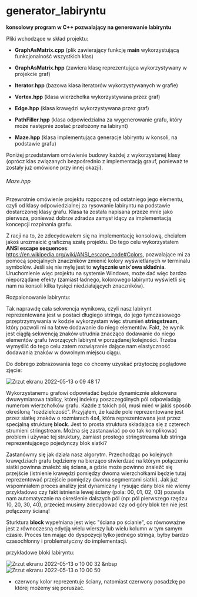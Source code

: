 # generator_labiryntu
**konsolowy program w C++ pozwalający na generowanie labiryntu**

Pliki wchodzące w skład projektu:

- **GraphAsMatrix.cpp** (plik zawierający funkcję **main** wykorzystującą funkcjonalność wszystkich klas)

- **GraphAsMatrix.hpp** (zawiera klasę reprezentująca wykorzystywany w projekcie graf)
- **Iterator.hpp** (bazowa klasa iteratorów wykorzystywanych w grafie)
- **Vertex.hpp** (klasa wierzchołka wykorzystywana przez graf)
- **Edge.hpp** (klasa krawędzi wykorzystywana przez graf)

- **PathFiller.hpp** (klasa odpowiedzialna za wygenerowanie grafu, który może następnie zostać przełożony na labirynt)
- **Maze.hpp** (klasa implementująca generacje labiryntu w konsoli, na podstawie grafu)

Poniżej przedstawiam omówienie budowy każdej z wykorzystanej klasy (oprócz klas związanych bezpośrednio z implementacją grauf, ponieważ te zostały już omówione przy innej okazji).


###### Maze.hpp

Przewrotnie omówienie projektu rozpocznę od ostatniego jego elementu, czyli od klasy odpowiedzialnej za rysowanie labiryntu na podstawie dostarczonej klasy grafu. Klasa ta została napisana przeze mnie jako pierwsza, ponieważ dobrze zdradza zamysł idący za implementacją koncepcji rozpinania grafu.

Z racji na to, że zdecydowałem się na implementację konsolową, chciałem jakoś urozmaicić graficzną szatę projektu. Do tego celu wykorzystałem **ANSI escape sequences**: https://en.wikipedia.org/wiki/ANSI_escape_code#Colors, pozwalające mi za pomocą specjalnych znaczników zmienić kolory wyświetlanych w terminalu symbolów. Jeśli się nie mylę jest to **wyłącznie unix'owa składnia**. Uruchomienie więc projektu na systemie Windows, może dać więc bardzo nieporządane efekty (zamiast ładnego, kolorowego labiryntu wyświetli się nam na konsoli kilka tysięci niedziałających znaczników).

Rozpalonowanie labiryntu:

Tak naprawdę cała sekwencja wynikowa, czyli nasz labirynt reprezentowana jest w postaci długiego stringa, do jego tymczasowego przeptrzymywania w kodzie wykorzystam więc strumień **stringstream**, który pozwoli mi na łatwe dodawanie do niego elementów. Fakt, że wynik jest ciągłą sekwencją znaków utrudnia znacząco dodawanie do niego elementów grafu tworzących labirynt w porządanej kolejności. Trzeba wymyślić do tego celu zatem rozwiązanie dające nam elastyczność dodawania znaków w dowolnym miejscu ciągu.

Do dobrego zobrazowania tego co chcemy uzyskać przytoczę poglądowe zjęcie:


![Zrzut ekranu 2022-05-13 o 09 48 17](https://user-images.githubusercontent.com/36136484/168236473-74c3497f-7413-420c-bbf9-daf7302d7747.png)


Wykorzystanemu grafowi odpowiadać będzie dynamicznie alokowana dwuwymiarowa tablicy, której indeksy poszczególnych pól odpowiadają numerom wierzchołków grafu. Każde z takich pól, musi mieć w jakiś sposób określoną "rozdzielczość". Przyjąłem, że każde pole reprezentowane jest przez siatkę znaków o rozmiarach 4x4, która reprezentowana jest przez specjalną strukturę **block**. Jest to prosta struktura składająca się z czterech strumieni stringstream. Można się zastanawiać po co tak komplikować problem i używać tej struktury, zamiast prostego stringstreama lub stringa reprezentującego pojedynczy blok siatki?

Zastanówmy się jak działa nasz algorytm. Przechodząc po kolejnych krawędziach grafu będziemy na bierząco stwierdzać na którym połączeniu siatki powinna znaleźć się ściana, a gdzie może powinno znaleźć się przejście (istnienie krawędzi pomiędzy dwoma wierzchołkami będzie tutaj reprezentować przejście pomiędzy dwoma segmentami siatki). Jak już wspomniałem proces analizy jest dynamiczny i rysując dany blok nie wiemy przykładowo czy fakt istnienia lewej ściany (pola: 00, 01, 02, 03) pozwala nam automatycznie na określenie dalszych pól (np: pól pierwszego rzędzu 10, 20, 30, 40), przecież musimy zdecydować czy od góry blok ten nie jest połączony ścianą!

Sturktura **block** wypełniana jest więc "ściana po ścianie", co równoważne jest z równoczesną edycją wielu wierszy lub wielu kolumn w tym samym czasie. Proces ten mając do dyspozycji tylko jednego stringa, byłby bardzo czasochłonny i problematyczny do implementacji.

przykładowe bloki labiryntu:


![Zrzut ekranu 2022-05-13 o 10 00 32](https://user-images.githubusercontent.com/36136484/168238508-e77dc71a-2da1-4183-acaf-343fdcedfd41.png) &nbsp![Zrzut ekranu 2022-05-13 o 10 00 50](https://user-images.githubusercontent.com/36136484/168238544-e24cdade-e762-4837-a7d5-8bcd65e4d1eb.png)

* czerwony kolor reprezentuje ściany, natomiast czerwony posadzkę po której możemy się poruszać.

